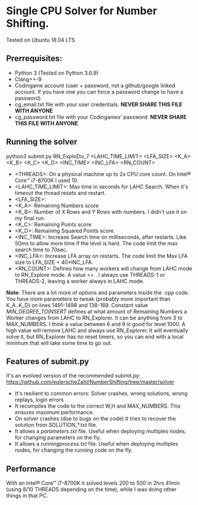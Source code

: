 # Single CPU Solver for Number Shifting.

Tested on Ubuntu 18.04 LTS 

## Prerrequisites:

- Python 3 (Tested on Python 3.6.9)
- Clang++-9
- Codingame account (user + password, not a github/google linked account. If you have one you can force a password change to have a password)
- cg_email.txt file with your user credentials. **NEVER SHARE THIS FILE WITH ANYONE**
- cg_password.txt file with your Codingames' password. **NEVER SHARE THIS FILE WITH ANYONE**

## Running the solver

python3 submit.py RN_ExploDiv_7 <THREADS> <LAHC_TIME_LIMIT> <LFA_SIZE> <K_A> <K_B> <K_C> <K_D> <INC_TIME> <INC_LFA> <RN_COUNT>

- \<THREADS>: On a physical machine up to 2x CPU core count. On Intel® Core™ i7-8700K I used 10.
- <LAHC_TIME_LIMIT>: Max time in seconds for LAHC Search. When it's timeout the thread resets and restart.
- <LFA_SIZE>:
- <K_A>: Remaining Numbers score
- <K_B>: Number of X Rows and Y Rows with numbers. I didn't use it on my final run.
- <K_C>: Remaining Points score
- <K_D>: Remaining Squared Points score.
- <INC_TIME>: Increase Search time on milliseconds, after restarts. Like 50ms to allow more time if the level is hard. The code limit the max search time to 70sec.
- <INC_LFA>: Increase LFA array on restarts. The code limit the Max LFA size to LFA_SIZE + 40*INC_LFA.
- <RN_COUNT>: Defines how many workers will change from LAHC mode to RN_Explore mode. A value <= <THREADS>. I always use THREADS-1 or THREADS-2, leaving a worker always in LAHC mode.

**Note:** There are a lot more of options and parameters inside the .cpp code. You have more parameters to tweak (probably more important than K_A..K_D) on lines 1491-1498 and 138-169.
Constant value *MIN_DEGREE_TOINSERT* defines at what amount of Remaining Numbers a Worker changes from LAHC to RN_Explorer. It can be anything from 3 to MAX_NUMBERS. I think a value 
between 6 and 9 is good for level 1000. A high value will remove LAHC and always use RN_Explorer. It will eventually solve it, but RN_Explorer has no reset timers, so you can end with
a local minimum that will take some time to go out.
 

## Features of submit.py

It's an evolved version of the recommended submit.py: https://github.com/eulerscheZahl/NumberShifting/tree/master/solver

- It's resilient to common errors: Solver crashes, wrong solutions, wrong replays, login errors
- It recompiles the code to the correct W,H and MAX_NUMBERS. This ensures maximum performance.
- On solver crashes (due to bugs on the code) it tries to recover the solution from SOLUTION\_*.txt file.
- It allows a _parameters.txt_ file. Useful when deploying multiples nodes, for changing parameters on the fly.
- It allows a _runningprocess.txt_ file.  Useful when deploying multiples nodes, for changing the running code on the fly.

## Performance

With an Intel® Core™ i7-8700K it solved levels 200 to 500 in 2hrs 41min (using 8/10 THREADS depending on the time), while I was doing other things in that PC.

